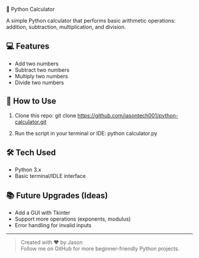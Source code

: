   🧮 Python Calculator

A simple Python calculator that performs basic arithmetic operations: addition, subtraction, multiplication, and division.

## 💻 Features
- Add two numbers
- Subtract two numbers
- Multiply two numbers
- Divide two numbers

## 📁 How to Use
1. Clone this repo:
git clone https://github.com/jasontech001/python-calculator.git

2. Run the script in your terminal or IDE:
python calculator.py


## 🛠️ Tech Used
- Python 3.x
- Basic terminal/IDLE interface

## 📚 Future Upgrades (Ideas)
- Add a GUI with Tkinter
- Support more operations (exponents, modulus)
- Error handling for invalid inputs

---

> Created with ❤️ by Jason  
> Follow me on GitHub for more beginner-friendly Python projects.
